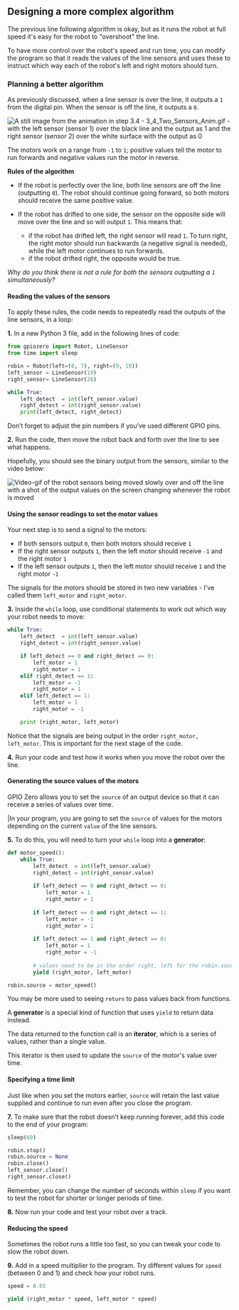[comment]: # (
Is this step open? Y/N
If so, short description of this step:
Related links:
Related files:
)

## Designing a more complex algorithm

The previous line following algorithm is okay, but as it runs the robot at full speed it's easy for the robot to "overshoot" the line. 

To have more control over the robot's speed and run time, you can modify the program so that it reads the values of the line sensors and uses these to instruct which way each of the robot's left and right motors should turn.

### Planning a better algorithm

As previously discussed, when a line sensor is over the line, it outputs a `1` from the digital pin. When the sensor is off the line, it outputs a `0`.

![A still image from the animation in step 3.4 - 3_4_Two_Sensors_Anim.gif - with the left sensor (sensor 1) over the black line and the output as 1 and the right sensor (sensor 2) over the white surface with the output as 0](images/3_9-one-sensor-over-line)

The motors work on a range from `-1` to `1`; positive values tell the motor to run forwards and negative values run the motor in reverse.

**Rules of the algorithm**

+ If the robot is perfectly over the line, both line sensors are off the line (outputting `0`). The robot should continue going forward, so both motors should receive the same positive value.

+ If the robot has drifted to one side, the sensor on the opposite side will move over the line and so will output `1`. This means that:
    + if the robot has drifted left, the right sensor will read `1`. To turn right, the right motor should run backwards (a negative signal is needed), while the left motor continues to run forwards.
    + if the robot drifted right, the opposite would be true.

*Why do you think there is not a rule for both the sensors outputting a `1` simultaneously?*

#### Reading the values of the sensors

To apply these rules, the code needs to repeatedly read the outputs of the line sensors, in a loop:

**1.** In a new Python 3 file, add in the following lines of code:

~~~ python 
from gpiozero import Robot, LineSensor
from time import sleep

robin = Robot(left=(8, 7), right=(9, 10))
left_sensor = LineSensor(19)
right_sensor= LineSensor(26)

while True:
	left_detect  = int(left_sensor.value)
	right_detect = int(right_sensor.value)
	print(left_detect, right_detect)
~~~

Don’t forget to adjust the pin numbers if you’ve used different GPIO pins. 

**2.** Run the code, then move the robot back and forth over the line to see what happens.

Hopefully, you should see the binary output from the sensors, similar to the video below:

![Video-gif of the robot sensors being moved slowly over and off the line with a shot of the output values on the screen changing whenever the robot is moved](images/3_9-binary-output-line-sensors)

#### Using the sensor readings to set the motor values

Your next step is to send a signal to the motors:

+ If both sensors output `0`, then both motors should receive `1`
+ If the right sensor outputs `1`, then the left motor should receive `-1` and the right motor `1`
+ If the left sensor outputs `1`, then the left motor should receive `1` and the right motor `-1`

The signals for the motors should be stored in two new variables - I've called them `left_motor` and `right_motor`.

**3.** Inside the `while` loop, use conditional statements to work out which way your robot needs to move:

~~~ python
while True:
	left_detect  = int(left_sensor.value)
	right_detect = int(right_sensor.value)

	if left_detect == 0 and right_detect == 0:
		left_motor = 1
		right_motor = 1
	elif right_detect == 1:
		left_motor = -1
		right_motor = 1
	elif left_detect == 1:
		left_motor = 1
		right_motor = -1

	print (right_motor, left_motor)    
~~~

Notice that the signals are being output in the order `right_motor, left_motor`. This is important for the next stage of the code.

**4.** Run your code and test how it works when you move the robot over the line.

#### Generating the source values of the motors

GPIO Zero allows you to set the `source` of an output device so that it can receive a series of values over time. 

|In your program, you are going to set the `source` of values for the motors depending on the current `value` of the line sensors. 

**5.** To do this, you will need to turn your `while` loop into a **generator**:

~~~ python
def motor_speed():
    while True:
        left_detect  = int(left_sensor.value)
        right_detect = int(right_sensor.value)
        
        if left_detect == 0 and right_detect == 0:
            left_motor = 1
            right_motor = 1
        
        if left_detect == 0 and right_detect == 1:
            left_motor = -1
            right_motor = 1
        
        if left_detect == 1 and right_detect == 0:
            left_motor = 1
            right_motor = -1
        
        # values need to be in the order right, left for the robin.source event
        yield (right_motor, left_motor)

robin.source = motor_speed()
~~~

You may be more used to seeing `return` to pass values back from functions. 

A **generator** is a special kind of function that uses `yield` to return data instead.

The data returned to the function call is an **iterator**, which is a series of values, rather than a single value. 

This iterator is then used to update the `source` of the motor's value over time.

#### Specifying a time limit

Just like when you set the motors earlier, `source` will retain the last value supplied and continue to run even after you close the program.

**7.** To make sure that the robot doesn’t keep running forever, add this code to the end of your program:

~~~ python
sleep(60)

robin.stop()
robin.source = None
robin.close()
left_sensor.close()
right_sensor.close()
~~~

Remember, you can change the number of seconds within `sleep` if you want to test the robot for shorter or longer periods of time.

**8.** Now run your code and test your robot over a track.

#### Reducing the speed

Sometimes the robot runs a little too fast, so you can tweak your code to slow the robot down.

**9.** Add in a speed multiplier to the program. Try different values for `speed` (between 0 and 1) and check how your robot runs.

~~~ python
speed = 0.65

yield (right_motor * speed, left_motor * speed)
~~~
